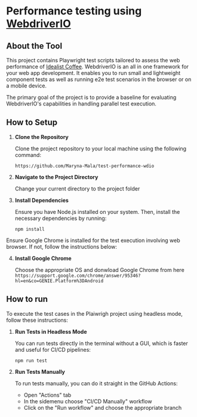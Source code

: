 # Performance testing using [WebdriverIO](https://webdriver.io/)

## About the Tool

This project contains Playwright test scripts tailored to assess the web performance of [Idealist Coffee](https://idealistcoffee.com/). WebdriverIO is an all in one framework for your web app development. It enables you to run small and lightweight component tests as well as running e2e test scenarios in the browser or on a mobile device. 

The primary goal of the project is to provide a baseline for evaluating WebdriverIO's capabilities in handling parallel test execution.

## How to Setup

1. **Clone the Repository**

    Clone the project repository to your local machine using the following command:

    `https://github.com/Maryna-Mala/test-performance-wdio`

2. **Navigate to the Project Directory**

    Change your current directory to the project folder

3. **Install Dependencies**

    Ensure you have Node.js installed on your system. Then, install the necessary dependencies by running:

    `npm install`

Ensure Google Chrome is installed for the test execution involving web browser. If not, follow the instructions below:

4. **Install Google Chrome**

    Choose the appropriate OS and donwload Google Chrome from here `https://support.google.com/chrome/answer/95346?hl=en&co=GENIE.Platform%3DAndroid`


## How to run

To execute the test cases in the Plaiwrigh project using headless mode, follow these instructions:


1. **Run Tests in Headless Mode**

    You can run tests directly in the terminal without a GUI, which is faster and useful for CI/CD pipelines:

    `npm run test`
    
2. **Run Tests Manually**

    To run tests manually, you can do it straight in the GitHub Actions:

    - Open "Actions" tab
    - In the sidemenu choose "CI/CD Manually" workflow
    - Click on the "Run workflow" and choose the appropriate branch

